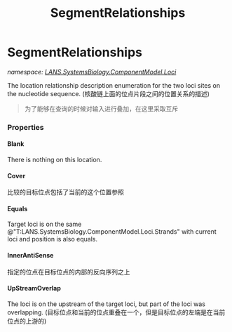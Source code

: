 ﻿---
title: SegmentRelationships
---

# SegmentRelationships
_namespace: [LANS.SystemsBiology.ComponentModel.Loci](N-LANS.SystemsBiology.ComponentModel.Loci.html)_

The location relationship description enumeration for the two loci sites on the nucleotide sequence.
 (核酸链上面的位点片段之间的位置关系的描述)

> 为了能够在查询的时候对输入进行叠加，在这里采取互斥



### Properties

#### Blank
There is nothing on this location.
#### Cover
比较的目标位点包括了当前的这个位置参照
#### Equals
Target loci is on the same @"T:LANS.SystemsBiology.ComponentModel.Loci.Strands" with current loci and position is also equals.
#### InnerAntiSense
指定的位点在目标位点的内部的反向序列之上
#### UpStreamOverlap
The loci is on the upstream of the target loci, but part of the loci was overlapping.
 (目标位点和当前的位点重叠在一个，但是目标位点的左端是在当前位点的上游的)
